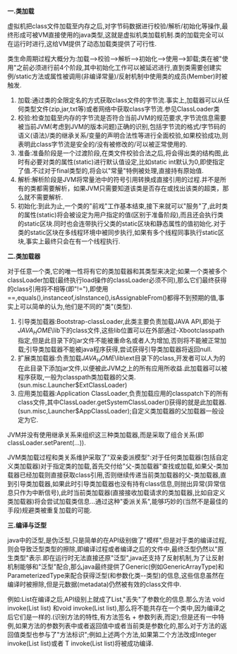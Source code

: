**一.类加载**   

​    虚拟机把class文件加载至内存之后,对字节码数据进行校验/解析/初始化等操作,最终形成可被VM直接使用的java类型,这就是虚拟机类加载机制.类的加载完全可以在运行时进行,这给VM提供了动态加载类提供了可行性.

​    类生命周期过程大概分为:加载-->校验-->解析-->初始化-->使用-->卸载;类在被"使用"之前必须进行前4个阶段,其中初始化工作可以被延迟进行,直到类需要创建实例/static方法或属性被调用(非编译常量)/反射机制中使用类的成员(Member)时被触发.

1. 加载:通过类的全限定名的方式获取class文件的字节流.事实上,加载器可以从任何类型文件(zip,jar,txt等)或者网络中获取class字节流.参见ClassLoader类
2. 校验:检查加载至内存的字节流是否符合当前JVM的规范要求,字节流信息需要被当前JVM(考虑到JVM的版本问题)正确的识别,包括字节流的格式/字节码的语义(语法)/类的继承关系/变量的声明合法性等进行全面校验,如果校验成功,则表明此class字节流是安全的/没有被修改的/可以被正常使用的.
3. 准备:准备阶段是一个过渡阶段,在类文件校验合法之后,将会得出类的结构图,此时有必要对类的属性(static)进行默认值设定,比如static int默认为0,即使指定了值.不过对于final类型的,将会以"常量"特例被处理,直接持有原始值.
4. 解析:解析阶段是JVM将常量池中的符号引用转换成直接引用的过程.并不是所有的类都需要解析，如果JVM只需要知道该类是否存在或找出该类的超类，那么就不需要解析.
5. 初始化:到此为止,一个类的"前戏"工作基本结束,接下来就可以"服务"了,此时类的属性(static)将会被设定为用户指定的值(区别于准备阶段),而且还会执行类的static区块.同时也会连带执行父类的static区块和静态属性的值初始化.对于类的static区块在多线程环境中被同步执行,如果有多个线程同事执行static区块,事实上最终只会在有一个线程执行.

**二.类加载器**

​    对于任意一个类,它的唯一性将有它的类加载器和其类型来决定;如果一个类被多个classLoader加载(最终执行load操作的classLoader必须不同),那么它们最终获得的class引用将不相等(即"!="),即使用==,equals(),instanceof,isInstance(),isAssignableFrom()都得不到预期的值,事实上可以简单的认为,他们是不同的"类"(类型).

1. 引导类加载器:Bootstrap-classLoader,此类主要负责加载JAVA API,即处于$JAVA_HOME$\lib下的class文件,这些lib位置可以在外部通过-Xbootclasspath指定,但是此目录下的jar文件不能被重命名或者人为增加,否则将不能被正常加载;引导类加载器不能被java程序获得,尝试获得引导类加载器将返回null.
2. 扩展类加载器:负责加载$JAVA_HOME$\lib\ext目录下的class,开发者可以人为的在此目录下添加jar文件,以便被此JVM之上的所有应用所收益.此加载器可以被程序获取,一般为classpath类加载器的父类.(sun.misc.Launcher$ExtClassLoader)
3. 应用类加载器:Application ClassLoader,负责加载应用的classpatch下的所有class文件,其中ClassLoader.getSystemClassLoader()获得的就是此加载器.(sun.misc,Launcher$AppClassLoader);自定义类加载器的父加载器一般设定为它.

JVM并没有使用继承关系来组织这三种类加载器,而是采取了组合关系(即classLoader.setParent(...)).

​    JVM类加载过程和类关系维护采取了"双亲委派模型":对于任何类加载器(包括自定义类加载器)对于指定类的加载,首先交付给"父-类加载器"查找或加载,如果父-类加载器已经加载则直接获取class引用,否则继续传递当前类加载器的父-类加载器,直到引导类加载器,如果此时引导类加载器也没有持有class信息,则抛出异常(异常信息只作为中断信号),此时当前类加载器(直接接收加载请求的类加载器,比如自定义类加载器)将会尝试加载类信息...通过这种"委派关系",能够巧妙的(当然不是最佳的手段)规避类被重复加载的可能.

 

**三.编译与泛型**

​    java中的泛型,是伪泛型,只是简单的在API级别做了"模样",但是对于类的编译过程,则会导致泛型类型的擦除,即编译过程或者编译之后的文件中,最终泛型仍然以"原生类型"表示.即在运行时无法直接还原"泛型",java还支持了反射机制,为了让反射机制能够和"泛型"配合,那么java最终提供了Generic(例如GenericArrayType)和ParameterizedType来配合获得泛型(和参数化类--类型)的信息,这些信息虽然在编译时被擦除,但是元数据(metadata)仍然被有效的class文件中.

​    例如:List<Integer>在编译之后,API级别上就成了List,"丢失"了参数化的信息.那么方法 void invoke(List<Integer> list) 和void invoke(List<String> list),那么将不能共存在一个类中,因为编译之后它们是一样的.(识别方法的特性,有方法签名 + 参数列表,而定);但是还有一中特例,如果方法的参数列表中或者返回值中或者当前类是参数化的,那么对于方法的返回值类型也参与了"方法标识";例如上述两个方法,如果第二个方法改成Integer invoke(List<String> list)或者<T> T invoke(List<T> list)将被成功编译.